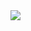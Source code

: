 <img align="left" src="https://github-readme-stats.vercel.app/api?username=DarkMatterV&show_icons=true&theme=tokyonight" />
